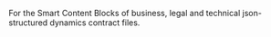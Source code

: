 For the Smart Content Blocks of business, legal and technical json-structured dynamics contract files.
